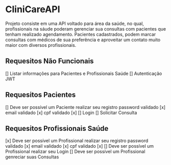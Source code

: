 # CliniCareAPI
Projeto consiste em uma API voltado para área da saúde, no qual, profissionais na sáude poderam gerenciar sua consultas com pacientes que tenham realizado agendamento. Pacientes cadastrados, podem marcar consultas com médicos de sua preferência e aproveitar um contato muito maior com diversos profissionais.

## Requesitos Não Funcionais
[] Listar informações para Pacientes e Profissionais Saúde
[] Autenticação JWT

## Requesitos Pacientes
[] Deve ser possível um Paciente realizar seu registro
    password validado [x]
    email validado [x]
    cpf validado [x]
[] Login
[] Solicitar Consulta

## Requesitos Profissionais Saúde
[x] Deve ser possível um Profissional realizar seu registro
    password validado [x]
    email validado [x]
    cpf validado [x]
[] Deve ser possível um Profissional realizar seu Login
[] Deve ser possível um Profissional genreciar suas Consultas